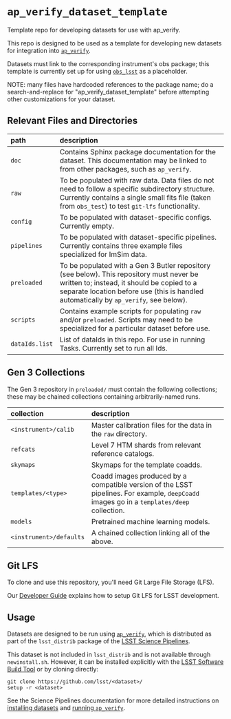 `ap_verify_dataset_template`
============================

Template repo for developing datasets for use with ap_verify.

This repo is designed to be used as a template for developing new datasets for integration into [`ap_verify`](https://github.com/lsst/ap_verify/).

Datasets must link to the corresponding instrument's obs package; this template is currently set up for using [`obs_lsst`](https://github.com/lsst/obs_lsst/) as a placeholder.

NOTE: many files have hardcoded references to the package name; do a search-and-replace for "ap_verify_dataset_template" before attempting other customizations for your dataset.

Relevant Files and Directories
------------------------------
path                  | description
:---------------------|:-----------------------------
`doc`                 | Contains Sphinx package documentation for the dataset. This documentation may be linked to from other packages, such as `ap_verify`.
`raw`                 | To be populated with raw data. Data files do not need to follow a specific subdirectory structure. Currently contains a single small fits file (taken from `obs_test`) to test `git-lfs` functionality.
`config`              | To be populated with dataset-specific configs. Currently empty.
`pipelines`           | To be populated with dataset-specific pipelines. Currently contains three example files specialized for ImSim data.
`preloaded`           | To be populated with a Gen 3 Butler repository (see below). This repository must never be written to; instead, it should be copied to a separate location before use (this is handled automatically by `ap_verify`, see below).
`scripts`             | Contains example scripts for populating `raw` and/or `preloaded`. Scripts may need to be specialized for a particular dataset before use.
`dataIds.list`        | List of dataIds in this repo. For use in running Tasks. Currently set to run all Ids.


Gen 3 Collections
-----------------

The Gen 3 repository in `preloaded/` must contain the following collections; these may be chained collections containing arbitrarily-named runs.

collection              | description
:-----------------------|:-----------------------------
`<instrument>/calib`    | Master calibration files for the data in the `raw` directory.
`refcats`               | Level 7 HTM shards from relevant reference catalogs.
`skymaps`               | Skymaps for the template coadds.
`templates/<type>`      | Coadd images produced by a compatible version of the LSST pipelines. For example, `deepCoadd` images go in a `templates/deep` collection.
`models`                | Pretrained machine learning models.
`<instrument>/defaults` | A chained collection linking all of the above.

Git LFS
-------

To clone and use this repository, you'll need Git Large File Storage (LFS).

Our [Developer Guide](http://developer.lsst.io/en/latest/tools/git_lfs.html) explains how to setup Git LFS for LSST development.

Usage
-----

Datasets are designed to be run using [`ap_verify`](https://pipelines.lsst.io/modules/lsst.ap.verify/), which is distributed as part of the `lsst_distrib` package of the [LSST Science Pipelines](https://pipelines.lsst.io/).

This dataset is not included in `lsst_distrib` and is not available through `newinstall.sh`.
However, it can be installed explicitly with the [LSST Software Build Tool](https://developer.lsst.io/stack/lsstsw.html) or by cloning directly:

    git clone https://github.com/lsst/<dataset>/
    setup -r <dataset>

See the Science Pipelines documentation for more detailed instructions on [installing datasets](https://pipelines.lsst.io/modules/lsst.ap.verify/datasets-install.html) and [running `ap_verify`](https://pipelines.lsst.io/modules/lsst.ap.verify/running.html).
